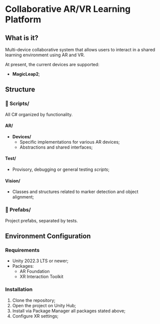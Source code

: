# Collaborative AR/VR Learning Platform

## What is it?
Multi-device collaborative system that allows users to interact in a shared learning environment using AR and VR.

At present, the current devices are supported:
- **MagicLeap2**;

## Structure

### 📁 Scripts/
All C# organized by functionality.

#### AR/
- **Devices/**
  - Specific implementations for various AR devices;
  - Abstractions and shared interfaces;

#### Test/
- Provisory, debugging or general testing *scripts*;

#### Vision/
- Classes and structures related to marker detection and object alignment;

### 📁 Prefabs/
Project prefabs, separated by tests.

## Environment Configuration

### Requirements
- Unity 2022.3 LTS or newer;
- Packages:
  - AR Foundation
  - XR Interaction Toolkit

### Installation
1. Clone the repository;
2. Open the project on Unity Hub;
3. Install via Package Manager all packages stated above;
4. Configure XR settings;